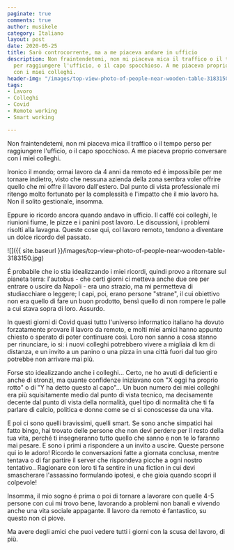 ```yaml
---
paginate: true
comments: true
author: musikele
category: Italiano
layout: post
date: 2020-05-25
title: Sarò controcorrente, ma a me piaceva andare in ufficio
description: Non fraintendetemi, non mi piaceva mica il traffico o il tempo perso
  per raggiungere l'ufficio, o il capo spocchioso. A me piaceva proprio conversare
  con i miei colleghi.
header-img: "/images/top-view-photo-of-people-near-wooden-table-3183150.jpg"
tags:
- Lavoro
- Colleghi
- Covid
- Remote working
- Smart working

---
```

Non fraintendetemi, non mi piaceva mica il traffico o il tempo perso per raggiungere l'ufficio, o il capo spocchioso. A me piaceva proprio conversare con i miei colleghi.

Ironico il mondo; ormai lavoro da 4 anni da remoto ed é impossibile per me tornare indietro, visto che nessuna azienda della zona sembra voler  offrire quello che mi offre il lavoro dall'estero. Dal punto di vista professionale mi ritengo molto fortunato per la complessità e l'impatto che il mio lavoro ha. Non il solito gestionale, insomma. 

Eppure io ricordo ancora quando andavo in ufficio. Il caffé coi colleghi, le riunioni fiume, le pizze e i panini post lavoro. Le discussioni, i problemi risolti alla lavagna. Queste cose qui, col lavoro remoto, tendono a diventare un dolce ricordo del passato.

![]({{ site.baseurl }}/images/top-view-photo-of-people-near-wooden-table-3183150.jpg)

É probabile che io stia idealizzando i miei ricordi, quindi provo a ritornare sul pianeta terra: l'autobus - che certi giorni ci metteva anche due ore per entrare o uscire da Napoli - era uno strazio, ma mi permetteva di studiacchiare o leggere; I capi, poi, erano persone "strane", il cui obiettivo non era quello di fare un buon prodotto, bensì quello di non rompere le palle a cui stava sopra di loro. Assurdo.

In questi giorni di Covid quasi tutto l'universo informatico italiano ha dovuto forzatamente provare il lavoro da remoto, e molti miei amici hanno appunto chiesto o sperato di poter continuare così. Loro non sanno a cosa stanno per rinunciare, io si: i nuovi colleghi potrebbero vivere a migliaia di km di distanza, e un invito a un panino o una pizza in una città fuori dal tuo giro potrebbe non arrivare mai più.

Forse sto idealizzando anche i colleghi... Certo, ne ho avuti di deficienti e anche di stronzi, ma quante confidenze iniziavano con "X oggi ha proprio rotto" o di "Y ha detto questo al capo"... Un buon numero dei miei colleghi era più squisitamente medio dal punto di vista tecnico, ma decisamente decente dal punto di vista della normalità, quel tipo di normalità che ti fa parlare di calcio, politica e donne come se ci si conoscesse da una vita.

E poi ci sono quelli bravissimi, quelli smart. Se sono anche simpatici hai fatto bingo, hai trovato delle persone che non devi perdere per il resto della tua vita, perché ti insegneranno tutto quello che sanno e non te lo faranno mai pesare. E sono i primi a rispondere a un invito a uscire. Queste persone qui io le adoro! Ricordo le conversazioni fatte a giornata conclusa, mentre tentava o di far partire il server che rispondeva picche a ogni nostro tentativo.. Ragionare con loro ti fa sentire in una fiction in cui devi smascherare l'assassino formulando ipotesi, e che gioia quando scopri il colpevole!

Insomma, il mio sogno é prima o poi di tornare a lavorare con quelle 4-5 persone con cui mi trovo bene, lavorando a problemi non banali e vivendo anche una vita sociale appagante. Il lavoro da remoto é fantastico, su questo non ci piove.

Ma avere degli amici che puoi vedere tutti i giorni con la scusa del lavoro, di più.